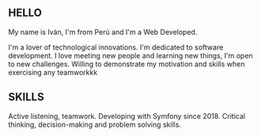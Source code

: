 ## HELLO

My name is Iván, I'm from Perú and I'm a Web Developed.

I'm a lover of technological innovations. I'm dedicated to software development.
I love meeting new people and learning new things, I'm open to new challenges. Willing to demonstrate my motivation and skills when exercising any teamworkkk
## SKILLS

Active listening, teamwork. 
Developing with Symfony since 2018.
Critical thinking, decision-making and problem solving skills.


